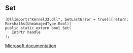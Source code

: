 ## Set

```
[DllImport("Kernel32.dll", SetLastError = true)][return: MarshalAs(UnmanagedType.Bool)]
public static extern bool Set(
   IntPtr handle
);
```

[Microsoft documentation](TODO)
